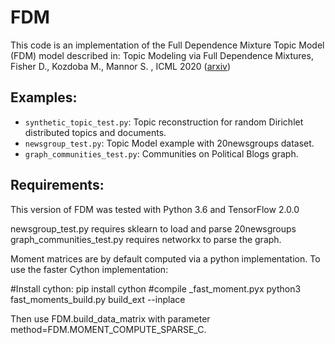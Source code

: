 # FDM
This code is an implementation of the Full Dependence Mixture Topic Model (FDM) model described in:
Topic Modeling via Full Dependence Mixtures,  Fisher D., Kozdoba M., Mannor S. , ICML 2020
([arxiv](https://arxiv.org/abs/1906.06181))

## Examples:
* `synthetic_topic_test.py`: Topic reconstruction for random Dirichlet distributed topics and documents. 
* `newsgroup_test.py`: Topic Model example with 20newsgroups dataset. 
* `graph_communities_test.py`: Communities on Political Blogs graph.

## Requirements:
This version of FDM was tested with Python 3.6 and TensorFlow 2.0.0

newsgroup_test.py requires sklearn to load and parse 20newsgroups
graph_communities_test.py requires networkx to parse the graph. 


Moment matrices are by default computed via a python implementation. 
To use the faster Cython implementation: 

#Install cython:
pip install cython 
#compile _fast_moment.pyx 
python3 fast_moments_build.py build_ext --inplace

Then use FDM.build_data_matrix with  parameter method=FDM.MOMENT_COMPUTE_SPARSE_C. 





